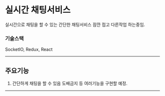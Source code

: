 # 실시간 채팅서비스

실시간으로 채팅을 할 수 있는 간단한 채팅서비스
잠깐 접고 다른작업 하는중임.

### 기술스택

SocketIO, Redux, React

---------------------------------------
## 주요기능 

1. 간단하게 채팅을 할 수 있음 도배금지 등 여러기능을 구현할 예정.

---------------------------------------
